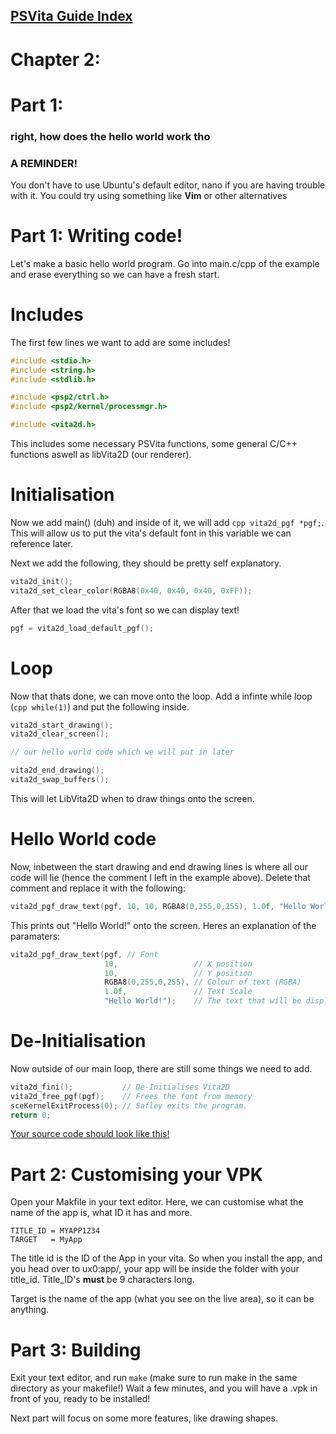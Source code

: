 ## [PSVita Guide Index](https://docs.pipewarp.co.uk/vita-docs)

# Chapter 2:
# Part 1:
### right, how does the hello world work tho

### A REMINDER!
You don't have to use Ubuntu's default editor, nano if you are having trouble with it. You could try using something like **Vim** or other alternatives

# Part 1: Writing code!
Let's make a basic hello world program. Go into main.c/cpp of the example and erase everything so we can have a fresh start.

# Includes
The first few lines we want to add are some includes!
```cpp
#include <stdio.h>
#include <string.h>
#include <stdlib.h>

#include <psp2/ctrl.h>
#include <psp2/kernel/processmgr.h>

#include <vita2d.h>
```
This includes some necessary PSVita functions, some general C/C++ functions aswell as libVita2D (our renderer).

# Initialisation
Now we add main() (duh) and inside of it, we will add ```cpp vita2d_pgf *pgf;```. This will allow us to put the vita's default font in this variable we can reference later.


Next we add the following, they should be pretty self explanatory.
```cpp
vita2d_init();
vita2d_set_clear_color(RGBA8(0x40, 0x40, 0x40, 0xFF));
```
After that we load the vita's font so we can display text!
```cpp
pgf = vita2d_load_default_pgf();
```
# Loop
Now that thats done, we can move onto the loop.
Add a infinte while loop (```cpp while(1)```) and put the following inside.
```cpp
vita2d_start_drawing();
vita2d_clear_screen();

// our hello world code which we will put in later

vita2d_end_drawing();
vita2d_swap_buffers();
```
This will let LibVita2D when to draw things onto the screen.

# Hello World code
Now, inbetween the start drawing and end drawing lines is where all our code will lie (hence the comment I left in the example above). Delete that comment and replace it with the following:
```cpp
vita2d_pgf_draw_text(pgf, 10, 10, RGBA8(0,255,0,255), 1.0f, "Hello World!");
```
This prints out "Hello World!" onto the screen.
Heres an explanation of the paramaters:
```cpp
vita2d_pgf_draw_text(pgf, // Font 
					 10,                 // X position
					 10,                 // Y position
					 RGBA8(0,255,0,255), // Colour of text (RGBA)
					 1.0f,               // Text Scale
					 "Hello World!");    // The text that will be displayed
```

# De-Initialisation
Now outside of our main loop, there are still some things we need to add.
```cpp
vita2d_fini();           // De-Initialises Vita2D
vita2d_free_pgf(pgf);    // Frees the font from memory
sceKernelExitProcess(0); // Safley exits the program.
return 0;
```

[Your source code should look like this!](https://docs.pipewarp.co.uk/vita-docs/chapter-2/part-1/main.cpp)

# Part 2: Customising your VPK
Open your Makfile in your text editor. Here, we can customise what the name of the app is, what ID it has and more.
```
TITLE_ID = MYAPP1234
TARGET   = MyApp
```
The title id is the ID of the App in your vita. So when you install the app, and you head over to ux0:app/, your app will be inside the folder with your title_id. Title_ID's **must** be 9 characters long.


Target is the name of the app (what you see on the live area), so it can be anything.

# Part 3: Building
Exit your text editor, and run ```make``` (make sure to run make in the same directory as your makefile!)
Wait a few minutes, and you will have a .vpk in front of you, ready to be installed!

Next part will focus on some more features, like drawing shapes.
